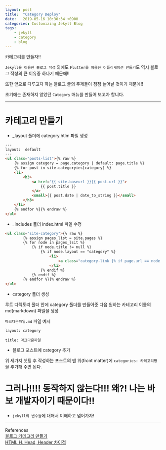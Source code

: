 ```yaml
---
layout: post
title:  "Category Deploy"
date:   2019-05-16 10:30:34 +0900
categories: Customizing Jekyll Blog
tags:
    - jekyll
    - category
    - blog
---
```

카테고리를 만들자!!  

`Jekyll을 이용한 블로그 작성` 외에도 `Flutter를 이용한 어플리케이션 만들기`도 역시 블로그 작성의 큰 이유중 하나기 때문에!!  

또한 앞으로 다루고자 하는 블로그 글의 주제들이 점점 늘어날 것이기 때문에!!  

초기에는 존재하지 않았던 `Category` 매뉴를 만들어 보고자 합니다.

---

# 카테고리 만들기

*  _layout 폴더에 category.htlm 파일 생성


```html
---
layout:  default
---
<ul class="posts-list">{% raw %}
	{% assign category = page.category | default: page.title %}
	{% for post in site.categoryies[category] %}
	<li>
		<h3>
			<a href="{{ site.baseurl }}{{ post.url }}">
				{{ post.title }}
			</a>
			<small>{{ post.date | date_to_string }}</small>
		</h3>
	</li>
	{% endfor %}{% endraw %}
</ul>

```

* _includes 폴더 index.html 파일 수정

```html
<ul class="site-category">{% raw %}
		{% assign pages_list = site.pages %}
		{% for node in pages_lsit %}
			{% if node.title != null %}
				{% if node.layout == "category" %}
					<li>
						<a class="category-link {% if page.url == node.url %} active{% endif %} href="{{ site.baseurl }}{{ node.url }}">{{ node.title }}</a>
					</li>
				{% endif %}
			{% endif %}
		{% endfor %}{% endraw %}
</ul>
```

* category 폴더 생성

루트 디렉토리 폴더 안에 category 폴더를 만들어준 다음 원하는 카테고리 이름의 md(markdown) 파일을 생성

`마크다운파일.md` 파일 예시

```
layout: category

title: 마크다운파일 
```

* 블로그 포스트에 category 추가

위 세가지 셋팅 후 작성하는 포스트의 맨 위(front matter)에 `categories: 카테고리명`을 추가해 주면 된다.

# 그러나!!!! 동작하지 않는다!!! 왜?! 나는 바보 개발자이기 때문이다!!

- `jekyll의 변수들`에 대해서 이해하고 넘어가자! 

---
References  
[블로그 카테고리 만들기][블로그 카테로기 만들기]  
[HTML H, Head, Header 차이점][HTML H, Head, Header 차이점]


[블로그 카테로기 만들기]: https://devyurim.github.io/development%20environment/github%20blog/2018/08/07/blog-6.html
[HTML H, Head, Header 차이점]: https://dasima.xyz/html-heading-head-header/
